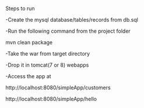 Steps to run

-Create the mysql database/tables/records from db.sql

-Run the following command from the project folder

   mvn clean package
   
-Take the war from target directory 

-Drop it in tomcat(7 or 8) webapps


-Access the app at
 
 http://localhost:8080/simpleApp/customers
 
 http://localhost:8080/simpleApp/hello